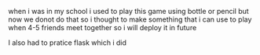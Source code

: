 <p> when i was in my school i used to play this game using bottle or pencil but now we donot do that so i thought to make something that i can use to play when 4-5 friends meet together so i will deploy it in future</p>
<p> I also had to pratice flask which i did </p>
